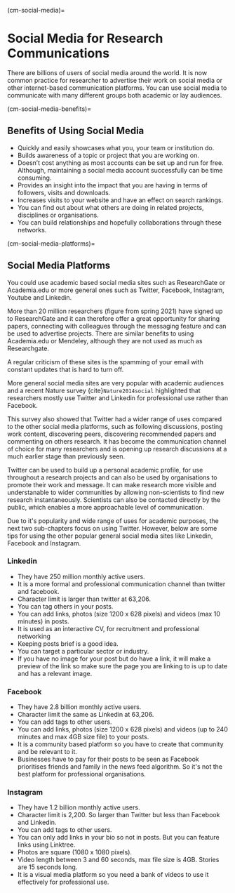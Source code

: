 (cm-social-media)=
# Social Media for Research Communications

There are billions of users of social media around the world.
It is now common practice for researcher to advertise their work on social media or other internet-based communication platforms.
You can use social media to communicate with many different groups both academic or lay audiences.

(cm-social-media-benefits)=
## Benefits of Using Social Media

* Quickly and easily showcases what you, your team or institution do.
* Builds awareness of a topic or project that you are working on.
* Doesn’t cost anything as most accounts can be set up and run for free.
Although, maintaining a social media account successfully can be time consuming.
* Provides an insight into the impact that you are having in terms of followers, visits and downloads.
* Increases visits to your website and have an effect on search rankings.
* You can find out about what others are doing in related projects, disciplines or organisations.
* You can build relationships and hopefully collaborations through these networks.

(cm-social-media-platforms)=
## Social Media Platforms

You could use academic based social media sites such as ResearchGate or Academia.edu or more general ones such as Twitter, Facebook, Instagram, Youtube and Linkedin.

More than 20 million researchers (figure from spring 2021) have signed up to ResearchGate and it can therefore offer a great opportunity for sharing papers, connecting with colleagues through the messaging feature and can be used to advertise projects.
There are similar benefits to using Academia.edu or Mendeley, although they are not used as much as Researchgate.

A regular criticism of these sites is the spamming of your email with constant updates that is hard to turn off.

More general social media sites are very popular with academic audiences and a recent Nature survey {cite}`Nature2014social` highlighted that researchers mostly use Twitter and Linkedin for professional use rather than Facebook.

This survey also showed that Twitter had a wider range of uses compared to the other social media platforms, such as following discussions, posting work content, discovering peers, discovering recommended papers and commenting on others research.
It has become the communication channel of choice for many researchers and is opening up research discussions at a much earlier stage than previously seen.

Twitter can be used to build up a personal academic profile, for use throughout a research projects and can also be used by organisations to promote their work and message.
It can make research more visible and understanable to wider communities by allowing non-scientists to find new research instantaneously.
Scientists can also be contacted directly by the public, which enables a more approachable level of communication.

Due to it's popularity and wide range of uses for academic purposes, the next two sub-chapters focus on using Twitter.
However, below are some tips for using the other popular general social media sites like Linkedin, Facebook and Instagram.

### Linkedin

* They have 250 million monthly active users.
* It is a more formal and professional communication channel than twitter and facebook.
* Character limit is larger than twitter at 63,206.
* You can tag others in your posts.
* You can add links, photos (size 1200 x 628 pixels) and videos (max 10 minutes) in posts.
* It is used as an interactive CV, for recruitment and professional networking
* Keeping posts brief is a good idea.
* You can target a particular sector or industry.
* If you have no image for your post but do have a link, it will make a preview of the link so make sure the page you are linking to is up to date and has a relevant image.

### Facebook

* They have 2.8 billion monthly active users.
* Character limit the same as Linkedin at 63,206.
* You can add tags to other users.
* You can add links, photos (size 1200 x 628 pixels) and videos (up to 240 minutes and max 4GB size file) to your posts.
* It is a community based platform so you have to create that community and be relevant to it.
* Businesses have to pay for their posts to be seen as Facebook prioritises friends and family in the news feed algorithm.
So it's not the best platform for professional organisations.

### Instagram

* They have 1.2 billion monthly active users.
* Character limit is 2,200.
So larger than Twitter but less than Facebook and Linkedin.
* You can add tags to other users.
* You can only add links in your bio so not in posts.
But you can feature links using Linktree.
* Photos are square (1080 x 1080 pixels).
* Video length between 3 and 60 seconds, max file size is 4GB.
Stories are 15 seconds long.
* It is a visual media platform so you need a bank of videos to use it effectively for professional use.
